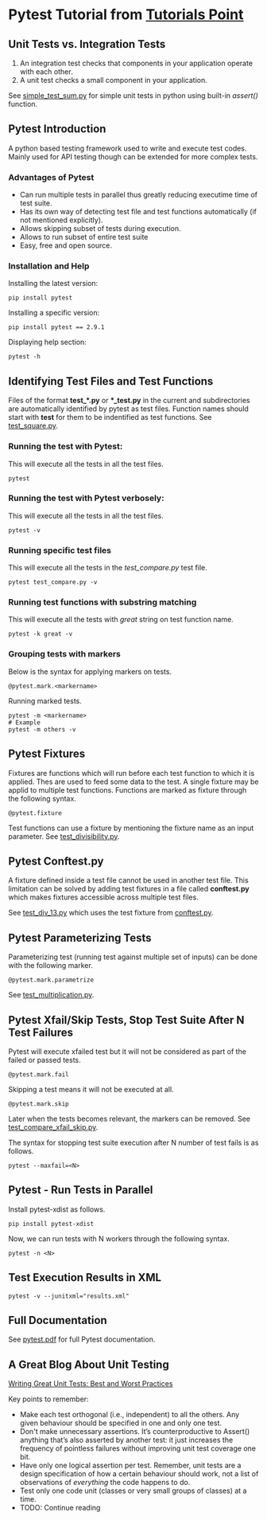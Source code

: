 
# Pytest Tutorial from [Tutorials Point](https://www.tutorialspoint.com/pytest/pytest_introduction.htm)

## Unit Tests vs. Integration Tests
1. An integration test checks that components in your application operate with each other.
2. A unit test checks a small component in your application.

See [simple_test_sum.py](./sample-tests/simple_test_sum.py) for simple unit tests in python using built-in *assert()* function.

## Pytest Introduction
A python based testing framework used to write and execute test codes. Mainly used for API testing
though can be extended for more complex tests.

### Advantages of Pytest
* Can run multiple tests in parallel thus greatly reducing executime time of test suite.
* Has its own way of detecting test file and test functions automatically (if not mentioned explicitly).
* Allows skipping subset of tests  during execution.
* Allows to run subset of entire test suite
* Easy, free and open source.

### Installation and Help
Installing the latest version:
```
pip install pytest
```

Installing a specific version:
```
pip install pytest == 2.9.1
```

Displaying help section:
```
pytest -h
```

## Identifying Test Files and Test Functions
Files of the format **test_*.py** or **\*_test.py** in the current and subdirectories are automatically
identified by pytest as test files. Function names should start with **test** for them to be indentified
as test functions. See [test_square.py](./sample-tests/test_square.py).

### Running the test with Pytest:
This will execute all the tests in all the test files.
```
pytest
```

### Running the test with Pytest verbosely:
This will execute all the tests in all the test files.
```
pytest -v
```

### Running specific test files
This will execute all the tests in the *test_compare.py* test file.
```
pytest test_compare.py -v
```

### Running test functions with substring matching
This will execute all the tests with *great* string on test function name.
```
pytest -k great -v
```

### Grouping tests with markers
Below is the syntax for applying markers on tests.
```
@pytest.mark.<markername>
```

Running marked tests.
```
pytest -m <markername>
# Example
pytest -m others -v
```

## Pytest Fixtures
Fixtures are functions which will run before each test function to which it is applied. Thes are used to feed
some data to the test. A single fixture may be applid to multiple test functions. Functions are marked
as fixture through the following syntax.
```
@pytest.fixture
```

Test functions can use a fixture by mentioning the fixture name as an input parameter.
See [test_divisibility.py](./sample-tests/test_divisibility.py).

## Pytest Conftest.py
A fixture defined inside a test file cannot be used in another test file. This limitation can be solved
by adding test fixtures in a file called **conftest.py** which makes fixtures accessible across
multiple test files.

See [test_div_13.py](./sample-tests/test_div_13.py) which uses the test fixture from [conftest.py](./sample-tests/conftest.py).

## Pytest Parameterizing Tests
Parameterizing test (running test against multiple set of inputs) can be done with the following marker.
```
@pytest.mark.parametrize
```

See [test_multiplication.py](./sample-tests/test_multiplication.py).

## Pytest Xfail/Skip Tests, Stop Test Suite After N Test Failures
Pytest will execute xfailed test but it will not be considered as part of the failed or passed tests.
```
@pytest.mark.fail
```

Skipping a test means it will not be executed at all.
```
@pytest.mark.skip
```

Later when the tests becomes relevant, the markers can be removed.
See [test_compare_xfail_skip.py](./sample-tests/test_compare_xfail_skip.py).

The syntax for stopping test suite execution after N number of test fails is as follows.
```
pytest --maxfail=<N>
```

## Pytest - Run Tests in Parallel
Install pytest-xdist as follows.
```
pip install pytest-xdist
```

Now, we can run tests with N workers through the following syntax.
```
pytest -n <N>
```

## Test Execution Results in XML
```
pytest -v --junitxml="results.xml"
```

## Full Documentation
See [pytest.pdf](./docs/pytest.pdf) for full Pytest documentation.

## A Great Blog About Unit Testing
[Writing Great Unit Tests: Best and Worst Practices](https://blog.stevensanderson.com/2009/08/24/writing-great-unit-tests-best-and-worst-practises)

Key points to remember:
* Make each test orthogonal (i.e., independent) to all the others. Any given behaviour should be specified in one and only one test.
* Don't make unnecessary assertions. It’s counterproductive to Assert() anything that’s also asserted by another test: it just increases the frequency of pointless failures without improving unit test coverage one bit.
* Have only one logical assertion per test. Remember, unit tests are a design specification of how a certain behaviour should work, not a list of observations of *everything* the code happens to do.
* Test only one code unit (classes or very small groups of classes) at a time.
* TODO: Continue reading
